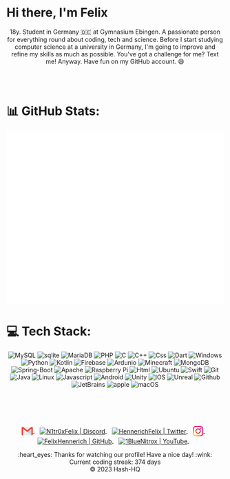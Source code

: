 <h1>Hi there, I'm Felix</h1>

<p align="center"> 18y. Student in Germany 🇩🇪 at Gymnasium Ebingen. A passionate person for everything round about coding, tech and science. Before I start studying computer science at a university in Germany, I'm going to improve and refine my skills as much as possible. You've got a challenge for me? Text me! Anyway. Have fun on my GitHub account. 😄</p>


<br>
<br>

# 📊 GitHub Stats:

![Metrics](/github-metrics.svg)


# 💻 Tech Stack:
<p align="center">
<img src="https://img.shields.io/badge/mysql-%2300f.svg?style=for-the-badge&logo=mysql&logoColor=white" alt="MySQL">
<img src="https://img.shields.io/badge/sqlite-%2307405e.svg?style=for-the-badge&logo=sqlite&logoColor=white" alt="sqlite">
<img src="https://img.shields.io/badge/MariaDB-003545?style=for-the-badge&logo=mariadb&logoColor=white" alt="MariaDB">
<img src="https://img.shields.io/badge/php-%23777BB4.svg?style=for-the-badge&logo=php&logoColor=white" alt="PHP">
<img src="https://img.shields.io/badge/c-%2300599C.svg?style=for-the-badge&logo=c&logoColor=white" alt="C">
<img src="https://img.shields.io/badge/c++-%2300599C.svg?style=for-the-badge&logo=c%2B%2B&logoColor=white" alt="C++">
<img src="https://img.shields.io/badge/css3-%231572B6.svg?style=for-the-badge&logo=css3&logoColor=white" alt="Css">
<img src="https://img.shields.io/badge/dart-%230175C2.svg?style=for-the-badge&logo=dart&logoColor=white" alt="Dart">
<img src="https://img.shields.io/badge/Windows-0078D6?style=for-the-badge&logo=windows&logoColor=white"alt="Windows"/>
<img src="https://img.shields.io/badge/python-3670A0?style=for-the-badge&logo=python&logoColor=ffdd54" alt="Python">
<img src="https://img.shields.io/badge/kotlin-%230095D5.svg?style=for-the-badge&logo=kotlin&logoColor=white" alt="Kotlin">
<img src="https://img.shields.io/badge/firebase-%23039BE5.svg?style=for-the-badge&logo=firebase" alt="Firebase">
<img src="https://img.shields.io/badge/-Arduino-00979D?style=for-the-badge&amp;logo=Arduino&amp;logoColor=white" alt="Ardunio">
<img src="https://img.shields.io/badge/minecraft-62B47A?style=for-the-badge&amp;logo=minecraft&amp;logoColor=white" alt="Minecraft">
<img src="https://img.shields.io/badge/MongoDB-%234ea94b.svg?style=for-the-badge&amp;logo=mongodb&amp;logoColor=white" alt="MongoDB"> 
<img src="https://img.shields.io/badge/spring-%236DB33F.svg?style=for-the-badge&logo=spring&logoColor=white" alt="Spring-Boot"> 
<img src="https://img.shields.io/badge/apache-%23D42029.svg?style=for-the-badge&logo=apache&logoColor=white" alt="Apache">
<img src="https://img.shields.io/badge/-RaspberryPi-C51A4A?style=for-the-badge&amp;logo=Raspberry-Pi" alt="Raspberry Pi"> 
<img src="https://img.shields.io/badge/html5-%23E34F26.svg?style=for-the-badge&logo=html5&logoColor=white" alt="Html">
<img src="https://img.shields.io/badge/Ubuntu-E95420?style=for-the-badge&logo=ubuntu&logoColor=white"alt="Ubuntu"/>
<img src="https://img.shields.io/badge/swift-F54A2A?style=for-the-badge&logo=swift&logoColor=white" alt="Swift">
<img src="https://img.shields.io/badge/Git-fc6d26?style=for-the-badge&logo=git&logoColor=white" alt="Git">
<img src="https://img.shields.io/badge/java-%23ED8B00.svg?style=for-the-badge&logo=java&logoColor=white" alt="Java">
<img src="https://img.shields.io/badge/Linux-FCC624?style=for-the-badge&logo=linux&logoColor=black" alt="Linux">
<img src="https://img.shields.io/badge/javascript-%23323330.svg?style=for-the-badge&logo=javascript&logoColor=%23F7DF1E" alt="Javascript">
<img src="https://img.shields.io/badge/android-%2320232a.svg?style=for-the-badge&logo=android&logoColor=%a4c639" alt="Android">
<img src="https://img.shields.io/badge/Unity-%2320232a.svg?style=for-the-badge&logo=unity&logoColor=white" alt="Unity">
<img src="https://img.shields.io/badge/IOS-%2320232a.svg?style=for-the-badge&logo=apple&logoColor=white" alt="IOS">
<img src="https://img.shields.io/badge/unreal-%2320232a.svg?style=for-the-badge&logo=unreal-engine&logoColor=white" alt="Unreal">
<img src="https://img.shields.io/badge/GitHub-%23121011.svg?style=for-the-badge&logo=github&logoColor=white" alt="Github">
<img src="https://img.shields.io/badge/jetbrains_ides-000000?style=for-the-badge&amp;logo=jetbrains&amp;logoColor=white" alt="JetBrains"> 
<img src="https://img.shields.io/badge/apple-000000?style=for-the-badge&amp;logo=apple&amp;logoColor=white" alt="apple">
<img src="https://img.shields.io/badge/macOS-FFFFFF?style=for-the-badge&logo=macOS&logoColor=000000" alt="macOS"/>
</p>


# 

<br><br>

<p align="center">
<a href="mailto:fehennerich@outlook.de" >
<img align="center" alt="Felix Hennerich | Gmail" width="26px" src="https://github.com/SatYu26/SatYu26/blob/master/Assets/Gmail.svg" />
</a> &nbsp;&nbsp;

<a href="https://discord.gg/Qb6BzpAt8V" target="_blank">
<img align="center" alt="N1tr0xFelix | Discord" width="24px" src="https://raw.githubusercontent.com/rahuldkjain/github-profile-readme-generator/master/src/images/icons/Social/discord.svg" />
</a> &nbsp;&nbsp;

<a href="https://twitter.com/HennerichFelix" target="_blank">
<img align="center" alt="HennerichFelix | Twitter" width="24px" src="https://raw.githubusercontent.com/rahuldkjain/github-profile-readme-generator/master/src/images/icons/Social/twitter.svg" />
</a> &nbsp;&nbsp;

<a href="https://www.instagram.com/felixderkeinennamenkennt/" target="_blank">
<img align="center" alt="Felixderkeinennamenkennt | Instagram" width="24px" src="https://github.com/SatYu26/SatYu26/blob/master/Assets/Instagram.svg" />
</a> &nbsp;&nbsp;

<a href="https://github.com/FelixHennerich" target="_blank">
<img align="center" alt="FelixHennerich | GitHub" width="26px" src="https://upload.wikimedia.org/wikipedia/commons/thumb/a/ae/Github-desktop-logo-symbol.svg/1024px-Github-desktop-logo-symbol.svg.png" />
</a> &nbsp;&nbsp;

<a href="https://www.youtube.com/channel/UCKNT0NCikpds9nWKhIQcS3w" target="_blank">
<img align="center" alt="1BlueNitrox | YouTube" width="26px" src="https://raw.githubusercontent.com/rahuldkjain/github-profile-readme-generator/master/src/images/icons/Social/youtube.svg" />
</a> &nbsp;&nbsp;
<p> 
<div align="center">
:heart_eyes: Thanks for watching our profile! Have a nice day! :wink: <br/>
Current coding streak: 374 days <br/>
&copy; 2023 Hash-HQ

</div>
